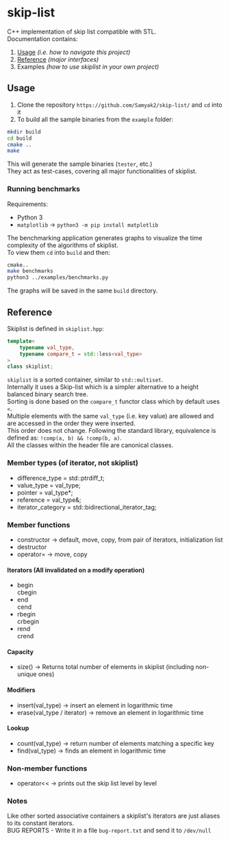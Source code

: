 # skip-list

C++ implementation of skip list compatible with STL.  
Documentation contains:
1. [Usage](#usage) _(i.e. how to navigate this project)_
2. [Reference](#reference) _(major interfaces)_
3. Examples _(how to use skiplist in your own project)_

## Usage
1. Clone the repository `https://github.com/Samyak2/skip-list/` and `cd` into it
2. To build all the sample binaries from the `example` folder: 
```bash
mkdir build
cd build
cmake ..
make
```

This will generate the sample binaries (`tester`, etc.)  
They act as test-cases, covering all major functionalities of skiplist.  

### Running benchmarks

Requirements:
 - Python 3
 - `matplotlib` -> `python3 -m pip install matplotlib`

The benchmarking application generates graphs to visualize the time
complexity of the algorithms of skiplist.  
To view them `cd` into `build` and then:

```bash
cmake..
make benchmarks
python3 ../examples/benchmarks.py
```

The graphs will be saved in the same `build` directory.

## Reference
Skiplist is defined in `skiplist.hpp`:  
```cpp
template<
    typename val_type,
    typename compare_t = std::less<val_type>
>
class skiplist;
```  
`skiplist` is a sorted container, similar to `std::multiset`.   
Internally it uses a Skip-list which is a
simpler alternative to a height balanced binary search tree.  
Sorting is done based on the `compare_t` functor class which by default uses `<`.  
Multiple elements with the same `val_type` (i.e. key value) are allowed 
and are accessed in the order they were inserted.  
This order does not change.
Following the standard library, equivalence is defined as: `!comp(a, b) && !comp(b, a)`.  
All the classes within the header file are canonical classes.  

### Member types (of iterator, not skiplist)
* difference_type = std::ptrdiff_t;  
* value_type = val_type;  
* pointer = val_type*;  
* reference = val_type&;  
* iterator_category = std::bidirectional_iterator_tag;  

### Member functions
* constructor -> default, move, copy, from pair of iterators, initialization list
* destructor
* operator= -> move, copy

#### Iterators (All invalidated on a modify operation)
* begin  
  cbegin
* end  
  cend
* rbegin  
  crbegin
* rend  
  crend
  
#### Capacity
* size() -> Returns total number of elements in skiplist (including non-unique ones)

#### Modifiers
* insert(val_type) -> insert an element in logarithmic time
* erase(val_type / iterator) -> remove an element in logarithmic time

#### Lookup
* count(val_type) -> return number of elements matching a specific key
* find(val_type) -> finds an element in logarithmic time

### Non-member functions
* operator<< -> prints out the skip list level by level

### Notes
Like other sorted associative containers a skiplist's iterators are just aliases to its constant iterators.  
BUG REPORTS - Write it in a file `bug-report.txt` and send it to `/dev/null`

